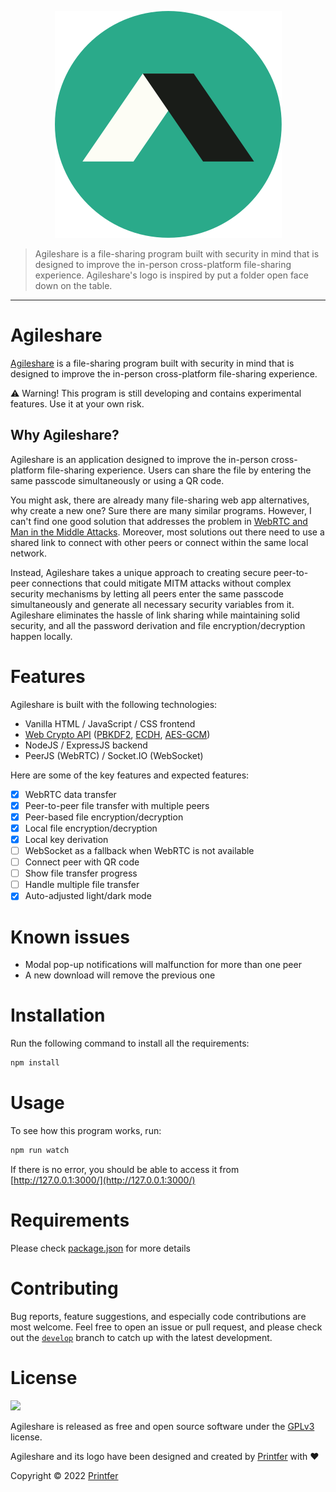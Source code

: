 <p align="center"><img src="logo.svg"/></p>

> Agileshare is a file-sharing program built with security in mind that is designed to improve the in-person cross-platform file-sharing experience. Agileshare's logo is inspired by put a folder open face down on the table.

---

# Agileshare

[Agileshare](https://github.com/printfer/Agileshare) is a file-sharing program built with security in mind that is designed to improve the in-person cross-platform file-sharing experience.

:warning: Warning! This program is still developing and contains experimental features. Use it at your own risk.

## Why Agileshare?

Agileshare is an application designed to improve the in-person cross-platform file-sharing experience. Users can share the file by entering the same passcode simultaneously or using a QR code.

You might ask, there are already many file-sharing web app alternatives, why create a new one? Sure there are many similar programs. However, I can't find one good solution that addresses the problem in [WebRTC and Man in the Middle Attacks](https://webrtchacks.com/webrtc-and-man-in-the-middle-attacks/). Moreover, most solutions out there need to use a shared link to connect with other peers or connect within the same local network.

Instead, Agileshare takes a unique approach to creating secure peer-to-peer connections that could mitigate MITM attacks without complex security mechanisms by letting all peers enter the same passcode simultaneously and generate all necessary security variables from it. Agileshare eliminates the hassle of link sharing while maintaining solid security, and all the password derivation and file encryption/decryption happen locally.

# Features

Agileshare is built with the following technologies:

* Vanilla HTML / JavaScript / CSS frontend
* [Web Crypto API](https://developer.mozilla.org/en-US/docs/Web/API/Web_Crypto_API) ([PBKDF2](https://en.wikipedia.org/wiki/PBKDF2), [ECDH](https://en.wikipedia.org/wiki/Elliptic-curve_Diffie%E2%80%93Hellman), [AES-GCM](https://en.wikipedia.org/?title=AES-GCM&redirect=no))
* NodeJS / ExpressJS backend
* PeerJS (WebRTC) / Socket.IO (WebSocket)

Here are some of the key features and expected features:

- [x] WebRTC data transfer
- [x] Peer-to-peer file transfer with multiple peers
- [x] Peer-based file encryption/decryption
- [x] Local file encryption/decryption
- [x] Local key derivation
- [ ] WebSocket as a fallback when WebRTC is not available
- [ ] Connect peer with QR code
- [ ] Show file transfer progress
- [ ] Handle multiple file transfer
- [x] Auto-adjusted light/dark mode

# Known issues

- Modal pop-up notifications will malfunction for more than one peer
- A new download will remove the previous one

# Installation

Run the following command to install all the requirements:

```bash
npm install
```

# Usage

To see how this program works, run:

```bash
npm run watch
```

If there is no error, you should be able to access it from [http://127.0.0.1:3000/](http://127.0.0.1:3000/)

# Requirements

Please check [package.json](package.json) for more details

# Contributing

Bug reports, feature suggestions, and especially code contributions are most welcome. Feel free to open an issue or pull request, and please check out the [`develop`](https://github.com/printfer/Agileshare/tree/develop) branch to catch up with the latest development.

# License

[![](https://www.gnu.org/graphics/gplv3-with-text-136x68.png)](https://www.gnu.org/licenses/gpl-3.0.html)

Agileshare is released as free and open source software under the [GPLv3](LICENSE) license.

Agileshare and its logo have been designed and created by [Printfer](https://printfer.github.io/) with :heart:

Copyright © 2022 [Printfer](https://github.com/printfer)
